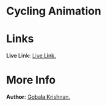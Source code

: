 # Cycling Animation
# Links
<b>Live Link:</b> <a href=" https://gkrizz.github.io/Cycling_Animation/" target="_blank">Live Link.</a>

# More Info
<b>Author:</b> <a href="https://gkrizz.github.io/1-Portfolio/" target="_blank">Gobala Krishnan.</a>

